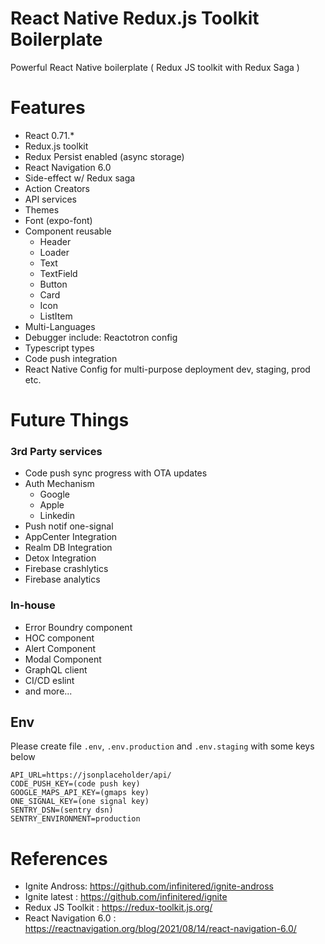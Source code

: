 # React Native Redux.js Toolkit Boilerplate
Powerful React Native boilerplate ( Redux JS toolkit with Redux Saga )

# Features
- React 0.71.*
- Redux.js toolkit
- Redux Persist enabled (async storage)
- React Navigation 6.0
- Side-effect w/ Redux saga
- Action Creators
- API services
- Themes
- Font (expo-font)
- Component reusable
    - Header
    - Loader
    - Text
    - TextField
    - Button
    - Card
    - Icon
    - ListItem
- Multi-Languages
- Debugger include: Reactotron config
- Typescript types
- Code push integration
- React Native Config for multi-purpose deployment dev, staging, prod etc.

# Future Things
### 3rd Party services
- Code push sync progress with OTA updates
- Auth Mechanism
    - Google
    - Apple
    - Linkedin
- Push notif one-signal
- AppCenter Integration
- Realm DB Integration
- Detox Integration
- Firebase crashlytics
- Firebase analytics

### In-house
- Error Boundry component
- HOC component
- Alert Component
- Modal Component
- GraphQL client
- CI/CD eslint
- and more...

## Env
Please create file `.env`, `.env.production` and `.env.staging` with some keys below
```
API_URL=https://jsonplaceholder/api/
CODE_PUSH_KEY=(code push key)
GOOGLE_MAPS_API_KEY=(gmaps key)
ONE_SIGNAL_KEY=(one signal key)
SENTRY_DSN=(sentry dsn)
SENTRY_ENVIRONMENT=production
```
# References
- Ignite Andross: https://github.com/infinitered/ignite-andross
- Ignite latest : https://github.com/infinitered/ignite
- Redux JS Toolkit : https://redux-toolkit.js.org/
- React Navigation 6.0 : https://reactnavigation.org/blog/2021/08/14/react-navigation-6.0/